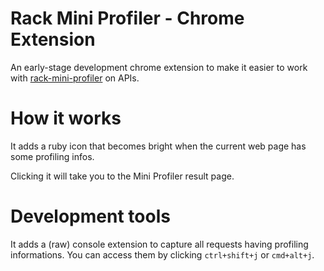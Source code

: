 Rack Mini Profiler -  Chrome Extension
=====

An early-stage development chrome extension to make it easier to work with [rack-mini-profiler](https://github.com/MiniProfiler/rack-mini-profiler) on APIs.


# How it works

It adds a ruby icon that becomes bright when the current web page has some profiling infos.

Clicking it will take you to the Mini Profiler result page.


# Development tools

It adds a (raw) console extension to capture all requests having profiling informations. You can access them by clicking `ctrl+shift+j` or `cmd+alt+j`.

